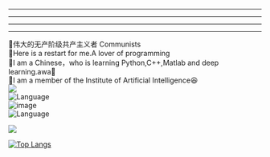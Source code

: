 <!--
-->
--------------------------------------------------------------------------------------------------------------------------------------------------------
--------------------------------------------------------------------------------------------------------------------------------------------------------
--------------------------                                    -------------------------                   ----------------------------------------------
--------------------------------------------------------------------------------------------------------------------------------------------------------




🥇伟大的无产阶级共产主义者 Communists  
📝Here is a restart for me.A lover of programming  
📝I am a Chinese，who is learning Python,C++,Matlab and deep learning.awa🍿  
📝I am a member of the Institute of Artificial Intelligence😆  
![](https://img.shields.io/badge/python-3.9-orange?style=for-the-badge&logo=python&logoColor=orange)  
![Language](https://img.shields.io/badge/language-c++-brightgreen)  
![image](https://github.com/zzzsakura/zzzsakura/assets/147756443/f05daef2-c4b3-45f7-9fc4-b2d7be839c8d)  
![Language](https://img.shields.io/badge/method-deep_learning-brightblue)  



<picture>

  <source
    srcset="https://github-readme-stats.vercel.app/api?username=zzzsakura&show_icons=true"
    media="(prefers-color-scheme: light), (prefers-color-scheme: no-preference)"
  />
  <img src="https://github-readme-stats.vercel.app/api?username=zzzsakura&show_icons=true" />
</picture>





[![Top Langs](https://github-readme-stats.vercel.app/api/top-langs/?username=zzzsakura&layout=pie)](https://github.com/anuraghazra/github-readme-stats)


<!--START_SECTION:waka-->  



<!--END_SECTION:waka-->

